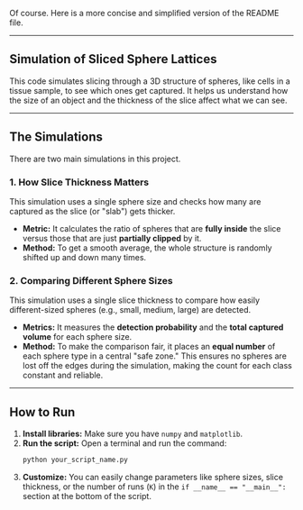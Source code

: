 Of course. Here is a more concise and simplified version of the README file.

-----

## Simulation of Sliced Sphere Lattices

This code simulates slicing through a 3D structure of spheres, like cells in a tissue sample, to see which ones get captured. It helps us understand how the size of an object and the thickness of the slice affect what we can see.

-----

## The Simulations

There are two main simulations in this project.

### 1\. How Slice Thickness Matters

This simulation uses a single sphere size and checks how many are captured as the slice (or "slab") gets thicker.

  * **Metric:** It calculates the ratio of spheres that are **fully inside** the slice versus those that are just **partially clipped** by it.
  * **Method:** To get a smooth average, the whole structure is randomly shifted up and down many times.

### 2\. Comparing Different Sphere Sizes

This simulation uses a single slice thickness to compare how easily different-sized spheres (e.g., small, medium, large) are detected.

  * **Metrics:** It measures the **detection probability** and the **total captured volume** for each sphere size.
  * **Method:** To make the comparison fair, it places an **equal number** of each sphere type in a central "safe zone." This ensures no spheres are lost off the edges during the simulation, making the count for each class constant and reliable.

-----

## How to Run

1.  **Install libraries:** Make sure you have `numpy` and `matplotlib`.
2.  **Run the script:** Open a terminal and run the command:
    ```bash
    python your_script_name.py
    ```
3.  **Customize:** You can easily change parameters like sphere sizes, slice thickness, or the number of runs (`K`) in the `if __name__ == "__main__":` section at the bottom of the script.